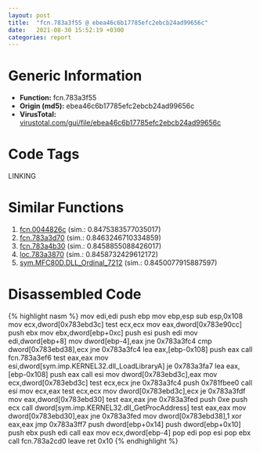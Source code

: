 ```yaml
---
layout: post
title:  "fcn.783a3f55 @ ebea46c6b17785efc2ebcb24ad99656c"
date:   2021-08-30 15:52:19 +0300
categories: report
---
```


# Generic Information
- **Function:** fcn.783a3f55
- **Origin (md5):** ebea46c6b17785efc2ebcb24ad99656c
- **VirusTotal:** [virustotal.com/gui/file/ebea46c6b17785efc2ebcb24ad99656c][virustotal_ref]

# Code Tags
<span class="tag" id="LINKING">LINKING</span>


# Similar Functions

1. [fcn.0044826c][similar_1_ref] (sim.: 0.8475383577035017)
2. [fcn.783a3d70][similar_2_ref] (sim.: 0.8463246710334859)
3. [fcn.783a4b30][similar_3_ref] (sim.: 0.8458855088426017)
4. [loc.783a3870][similar_4_ref] (sim.: 0.8458732429612172)
5. [sym.MFC80D.DLL\_Ordinal\_7212][similar_5_ref] (sim.: 0.8450077915887597)


# Disassembled Code

{% highlight nasm %}
mov edi,edi
push ebp
mov ebp,esp
sub esp,0x108
mov ecx,dword[0x783ebd3c]
test ecx,ecx
mov eax,dword[0x783e90cc]
push ebx
mov ebx,dword[ebp+0xc]
push esi
push edi
mov edi,dword[ebp+8]
mov dword[ebp-4],eax
jne 0x783a3fc4
cmp dword[0x783ebd38],ecx
jne 0x783a3fc4
lea eax,[ebp-0x108]
push eax
call fcn.783a3ef6
test eax,eax
mov esi,dword[sym.imp.KERNEL32.dll_LoadLibraryA]
je 0x783a3fa7
lea eax,[ebp-0x108]
push eax
call esi
mov dword[0x783ebd3c],eax
mov ecx,dword[0x783ebd3c]
test ecx,ecx
jne 0x783a3fc4
push 0x781fbee0
call esi
mov ecx,eax
test ecx,ecx
mov dword[0x783ebd3c],ecx
je 0x783a3fdf
mov eax,dword[0x783ebd30]
test eax,eax
jne 0x783a3fed
push 0xe
push ecx
call dword[sym.imp.KERNEL32.dll_GetProcAddress]
test eax,eax
mov dword[0x783ebd30],eax
jne 0x783a3fed
mov dword[0x783ebd38],1
xor eax,eax
jmp 0x783a3ff7
push dword[ebp+0x14]
push dword[ebp+0x10]
push ebx
push edi
call eax
mov ecx,dword[ebp-4]
pop edi
pop esi
pop ebx
call fcn.783a2cd0
leave 
ret 0x10
{% endhighlight %}


[similar_1_ref]: /report/fcn.0044826c@418e0921f3a9bd4f5bc0dcc59623b5a1
[similar_2_ref]: /report/fcn.783a3d70@ebea46c6b17785efc2ebcb24ad99656c
[similar_3_ref]: /report/fcn.783a4b30@ebea46c6b17785efc2ebcb24ad99656c
[similar_4_ref]: /report/loc.783a3870@ebea46c6b17785efc2ebcb24ad99656c
[similar_5_ref]: /report/sym.MFC80D.DLL_Ordinal_7212@ebea46c6b17785efc2ebcb24ad99656c
[virustotal_ref]: https://www.virustotal.com/gui/file/ebea46c6b17785efc2ebcb24ad99656c